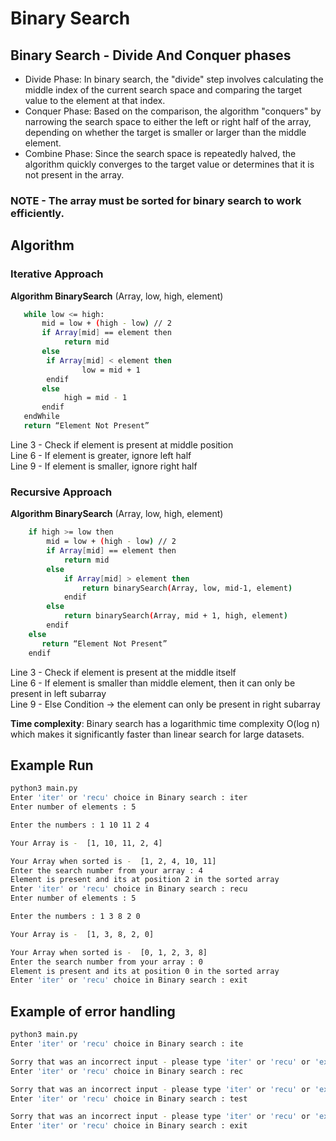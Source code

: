 # Binary Search

## Binary Search - Divide And Conquer phases

- Divide Phase: In binary search, the "divide" step involves calculating the middle index of the current search space and comparing the target value to the element at that index.
- Conquer Phase: Based on the comparison, the algorithm "conquers" by narrowing the search space to either the left or right half of the array, depending on whether the target is smaller or larger than the middle element.
- Combine Phase: Since the search space is repeatedly halved, the algorithm quickly converges to the target value or determines that it is not present in the array.

### NOTE - The array must be sorted for binary search to work efficiently. 

## Algorithm

### Iterative Approach

**Algorithm BinarySearch** (Array, low, high, element)
```bash
   while low <= high:
       mid = low + (high - low) // 2
       if Array[mid] == element then
            return mid
       else
        if Array[mid] < element then
                low = mid + 1
        endif
       else
            high = mid - 1
       endif
   endWhile
   return “Element Not Present”
```

Line 3 - Check if element is present at middle position <br/>
Line 6 - If element is greater, ignore left half <br/>
Line 9 - If element is smaller, ignore right half <br/>

### Recursive Approach

**Algorithm BinarySearch** (Array, low, high, element)
```bash
    if high >= low then
        mid = low + (high - low) // 2
        if Array[mid] == element then
            return mid
        else 
            if Array[mid] > element then
                return binarySearch(Array, low, mid-1, element)
            endif
        else
            return binarySearch(Array, mid + 1, high, element)
        endif
    else
       return “Element Not Present”
    endif
```

Line 3 - Check if element is present at the middle itself <br/>
Line 6 - If element is smaller than middle element, then it can only be present in left subarray <br/>
Line 9 - Else Condition -> the element can only be present in right subarray <br/>

**Time complexity**: Binary search has a logarithmic time complexity O(log n) which makes it significantly faster than linear search for large datasets. 

## Example Run

```bash
python3 main.py
Enter 'iter' or 'recu' choice in Binary search : iter
Enter number of elements : 5

Enter the numbers : 1 10 11 2 4

Your Array is -  [1, 10, 11, 2, 4]

Your Array when sorted is -  [1, 2, 4, 10, 11]
Enter the search number from your array : 4
Element is present and its at position 2 in the sorted array
Enter 'iter' or 'recu' choice in Binary search : recu
Enter number of elements : 5

Enter the numbers : 1 3 8 2 0

Your Array is -  [1, 3, 8, 2, 0]

Your Array when sorted is -  [0, 1, 2, 3, 8]
Enter the search number from your array : 0
Element is present and its at position 0 in the sorted array
Enter 'iter' or 'recu' choice in Binary search : exit
```

## Example of error handling

```bash
python3 main.py
Enter 'iter' or 'recu' choice in Binary search : ite

Sorry that was an incorrect input - please type 'iter' or 'recu' or 'exit' to stop.
Enter 'iter' or 'recu' choice in Binary search : rec

Sorry that was an incorrect input - please type 'iter' or 'recu' or 'exit' to stop.
Enter 'iter' or 'recu' choice in Binary search : test

Sorry that was an incorrect input - please type 'iter' or 'recu' or 'exit' to stop.
Enter 'iter' or 'recu' choice in Binary search : exit
```